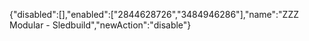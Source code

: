 {"disabled":[],"enabled":["2844628726","3484946286"],"name":"ZZZ Modular - Sledbuild","newAction":"disable"}